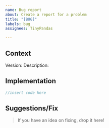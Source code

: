 ```yaml
---
name: Bug report
about: Create a report for a problem
title: "[BUG]"
labels: bug
assignees: TinyPandas

---
```


## Context
Version: 
Description:

## Implementation
```ts
//insert code here
```

## Suggestions/Fix
> If you have an idea on fixing, drop it here!
